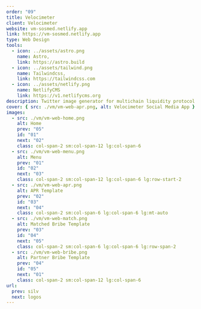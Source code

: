 ```yaml
---
order: "09"
title: Velocimeter
client: Velocimeter
website: vm-sosmed.netlify.app
link: https://vm-sosmed.netlify.app
type: Web Design
tools:
  - icon: ../assets/astro.png
    name: Astro,
    link: https://astro.build
  - icon: ../assets/tailwind.png
    name: Tailwindcss,
    link: https://tailwindcss.com
  - icon: ../assets/netlify.png
    name: NetlifyCMS
    link: https://v1.netlifycms.org
description: Twitter image generator for multichain liquidity protocol Velocimeter.
cover: { src: ./vm/vm-web-apr.png, alt: Velocimeter Social Media App }
images:
  - src: ./vm/vm-web-home.png
    alt: Home
    prev: "05"
    id: "01"
    next: "02"
    class: col-span-2 sm:col-span-12 lg:col-span-6
  - src: ./vm/vm-web-menu.png
    alt: Menu
    prev: "01"
    id: "02"
    next: "03"
    class: col-span-2 sm:col-span-12 lg:col-span-6 lg:row-start-2
  - src: ./vm/vm-web-apr.png
    alt: APR Template
    prev: "02"
    id: "03"
    next: "04"
    class: col-span-2 sm:col-span-6 lg:col-span-6 lg:mt-auto
  - src: ./vm/vm-web-match.png
    alt: Matched Bribe Template
    prev: "03"
    id: "04"
    next: "05"
    class: col-span-2 sm:col-span-6 lg:col-span-6 lg:row-span-2
  - src: ./vm/vm-web-bribe.png
    alt: Partner Bribe Template
    prev: "04"
    id: "05"
    next: "01"
    class: col-span-2 sm:col-span-12 lg:col-span-6
url:
  prev: silv
  next: logos
---
```

